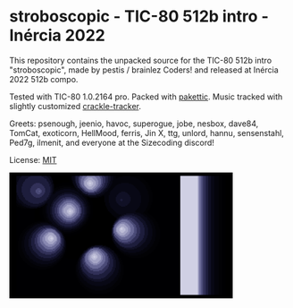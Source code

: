 # stroboscopic - TIC-80 512b intro - Inércia 2022

This repository contains the unpacked source for the TIC-80 512b intro
"stroboscopic", made by pestis / brainlez Coders! and released at Inércia 2022
512b compo.

Tested with TIC-80 1.0.2164 pro. Packed with
[pakettic](https://github.com/vsariola/pakettic). Music tracked with slightly
customized [crackle-tracker](https://github.com/vsariola/crackle-tracker).

Greets: psenough, jeenio, havoc, superogue, jobe, nesbox, dave84, TomCat,
exoticorn, HellMood, ferris, Jin X, ttg, unlord, hannu, sensenstahl, Ped7g,
ilmenit, and everyone at the Sizecoding discord!

License: [MIT](LICENSE)

![Screenshot of the intro](screenshot.png)
